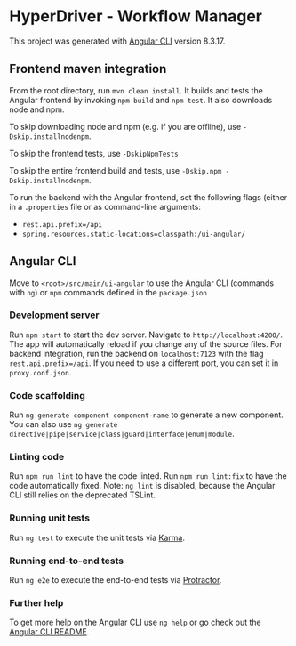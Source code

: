 # HyperDriver - Workflow Manager

This project was generated with [Angular CLI](https://github.com/angular/angular-cli) version 8.3.17.

## Frontend maven integration
From the root directory, run `mvn clean install`. It builds and tests the Angular frontend by invoking `npm build` and `npm test`. It also downloads node and npm. 

To skip downloading node and npm (e.g. if you are offline), use `-Dskip.installnodenpm`.

To skip the frontend tests, use `-DskipNpmTests`

To skip the entire frontend build and tests, use `-Dskip.npm -Dskip.installnodenpm`.

To run the backend with the Angular frontend, set the following flags (either in a `.properties` file or as command-line arguments:
- `rest.api.prefix=/api`
- `spring.resources.static-locations=classpath:/ui-angular/`

## Angular CLI
Move to `<root>/src/main/ui-angular` to use the Angular CLI (commands with `ng`) or `npm` commands defined in the `package.json`

### Development server
Run `npm start` to start the dev server. Navigate to `http://localhost:4200/`. The app will automatically reload if you change any of the source files.
For backend integration, run the backend on `localhost:7123` with the flag `rest.api.prefix=/api`. If you need to use a different port, you can set it in `proxy.conf.json`.

### Code scaffolding
Run `ng generate component component-name` to generate a new component. You can also use `ng generate directive|pipe|service|class|guard|interface|enum|module`.

### Linting code
Run `npm run lint` to have the code linted. Run `npm run lint:fix` to have the code automatically fixed. Note: `ng lint` is disabled, because the Angular CLI still relies on the deprecated TSLint.

### Running unit tests
Run `ng test` to execute the unit tests via [Karma](https://karma-runner.github.io).

### Running end-to-end tests
Run `ng e2e` to execute the end-to-end tests via [Protractor](http://www.protractortest.org/).

### Further help
To get more help on the Angular CLI use `ng help` or go check out the [Angular CLI README](https://github.com/angular/angular-cli/blob/master/README.md).
